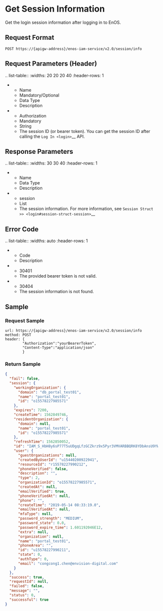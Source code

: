 # Get Session Information

Get the login session information after logging in to EnOS.


## Request Format

```
POST https://{apigw-address}/enos-iam-service/v2.0/session/info
```

## Request Parameters (Header)

.. list-table::
   :widths: 20 20 20 40
   :header-rows: 1

   * - Name
     - Mandatory/Optional
     - Data Type
     - Description
   * - Authorization
     - Mandatory
     - String
     - The session ID (or bearer token). You can get the session ID after calling the `Log In <login>`__ API.


## Response Parameters

.. list-table::
   :widths: 30 30 40
   :header-rows: 1

   * - Name
     - Data Type
     - Description
   * - session
     - List<JSONObject>
     - The session information. For more information, see `Session Struct >> <login#session-struct-session>`__

## Error Code

.. list-table::
   :widths: auto
   :header-rows: 1

   * - Code
     - Description
   * - 30401
     - The provided bearer token is not valid.
   * - 30404
     - The session information is not found.


## Sample

### Request Sample

```
url: https://{apigw-address}/enos-iam-service/v2.0/session/info
method: POST
header: {
        "Authorization":"yourBearerToken",
        "Content-Type":"application/json"
        }
```

### Return Sample

```json
{
  "fail": false,
  "session": {
    "workingOrganization": {
      "domain": "db_portal_test01",
      "name": "portal_test01",
      "id": "o15578227985571"
    },
    "expires": 7200,
    "createTime": 1562849746,
    "residentOrganization": {
      "domain": null,
      "name": "portal_test01",
      "id": "o15578227985571"
    },
    "refreshTime": 1562850052,
    "id": "IAM_S_HbH8y6sP77T5uUDgqLfzGCZkrz9x5Pyr3VMVARBBQRK8YDbAnsU9YWdUQAMkBu7g4fQKUXmPjakeSmqpFVWsANXKdrBJKUxrLxZC9MvCVHqTc5HyqTcnANz3M8HMhnTb",
    "user": {
      "guestOrganizations": null,
      "createdByUserId": "u15440200922941",
      "resourceId": "r15578227990212",
      "phoneVerified": false,
      "description": "",
      "type": 2,
      "organizationId": "o15578227985571",
      "createdAt": null,
      "emailVerified": true,
      "phoneVerifiedAt": null,
      "phone": "",
      "createTime": "2019-05-14 08:33:19.0",
      "emailVerifiedAt": null,
      "mfaType": null,
      "password_strength": "MEDIUM",
      "password_state": 0.0,
      "password_expire_time": 1.601192046E12,
      "extra": null,
      "organization": null,
      "name": "portal_test01",
      "phoneArea": "",
      "id": "u15578227990211",
      "state": 0,
      "authType": 0,
      "email": "congcong1.chen@envision-digital.com"
    }
  },
  "success": true,
  "requestId": null,
  "failed": false,
  "message": "",
  "status": 0,
  "successful": true
}
```
